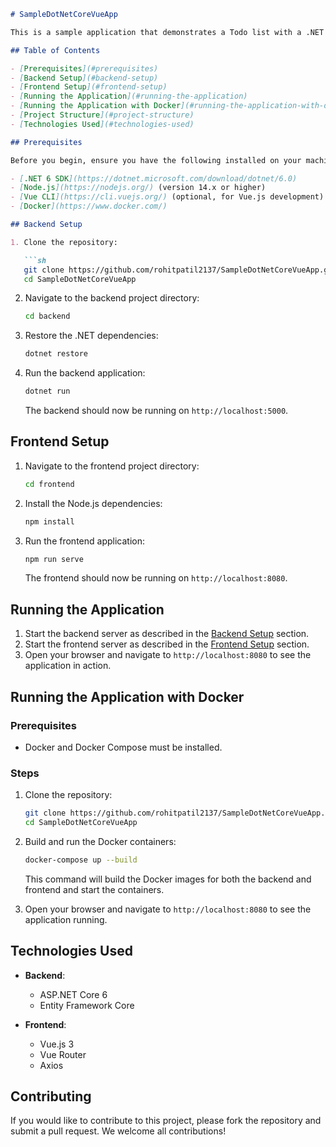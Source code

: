 
```markdown
# SampleDotNetCoreVueApp

This is a sample application that demonstrates a Todo list with a .NET Core 6 backend and a Vue.js frontend. The frontend is built using Node.js and Vue.js, while the backend is built using ASP.NET Core 6.

## Table of Contents

- [Prerequisites](#prerequisites)
- [Backend Setup](#backend-setup)
- [Frontend Setup](#frontend-setup)
- [Running the Application](#running-the-application)
- [Running the Application with Docker](#running-the-application-with-docker)
- [Project Structure](#project-structure)
- [Technologies Used](#technologies-used)

## Prerequisites

Before you begin, ensure you have the following installed on your machine:

- [.NET 6 SDK](https://dotnet.microsoft.com/download/dotnet/6.0)
- [Node.js](https://nodejs.org/) (version 14.x or higher)
- [Vue CLI](https://cli.vuejs.org/) (optional, for Vue.js development)
- [Docker](https://www.docker.com/)

## Backend Setup

1. Clone the repository:

   ```sh
   git clone https://github.com/rohitpatil2137/SampleDotNetCoreVueApp.git
   cd SampleDotNetCoreVueApp
   ```

2. Navigate to the backend project directory:

   ```sh
   cd backend
   ```

3. Restore the .NET dependencies:

   ```sh
   dotnet restore
   ```

4. Run the backend application:

   ```sh
   dotnet run
   ```

   The backend should now be running on `http://localhost:5000`.

## Frontend Setup

1. Navigate to the frontend project directory:

   ```sh
   cd frontend
   ```

2. Install the Node.js dependencies:

   ```sh
   npm install
   ```

3. Run the frontend application:

   ```sh
   npm run serve
   ```

   The frontend should now be running on `http://localhost:8080`.

## Running the Application

1. Start the backend server as described in the [Backend Setup](#backend-setup) section.
2. Start the frontend server as described in the [Frontend Setup](#frontend-setup) section.
3. Open your browser and navigate to `http://localhost:8080` to see the application in action.

## Running the Application with Docker

### Prerequisites

- Docker and Docker Compose must be installed.

### Steps

1. Clone the repository:

   ```sh
   git clone https://github.com/rohitpatil2137/SampleDotNetCoreVueApp.git
   cd SampleDotNetCoreVueApp
   ```

2. Build and run the Docker containers:

   ```sh
   docker-compose up --build
   ```

   This command will build the Docker images for both the backend and frontend and start the containers.

3. Open your browser and navigate to `http://localhost:8080` to see the application running.


## Technologies Used

- **Backend**:
  - ASP.NET Core 6
  - Entity Framework Core

- **Frontend**:
  - Vue.js 3
  - Vue Router
  - Axios

## Contributing

If you would like to contribute to this project, please fork the repository and submit a pull request. We welcome all contributions!
